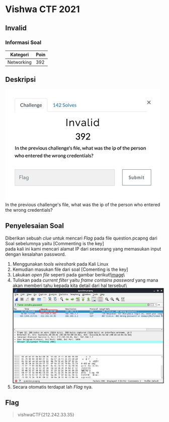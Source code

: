 # Vishwa CTF 2021
## Invalid
### Informasi Soal
| Kategori | Poin |
|----------|------|
| Networking | 392 |

## Deskripsi
![image](https://raw.githubusercontent.com/mhilmi999/writeUp-CTF/main/vishwaCTF/Networking/Invalid/screenshot/soalInvalid.png)\
In the previous challenge's file, what was the ip of the person who entered the wrong credentials?

## Penyelesaian Soal
Diberikan sebuah *clue* untuk mencari *Flag* pada file question.pcapng dari Soal sebelumnya yaitu [Commenting is the key] <br />
pada kali ini kami mencari alamat IP dari seseorang yang memasukan input dengan kesalahan password.<br />
1. Menggunakan *tools* *wireshark* pada Kali Linux
2. Kemudian masukan file dari soal [Comenting is the key]
3. Lakukan *open file* seperti pada gambar berikut\![image](https://raw.githubusercontent.com/mhilmi999/writeUp-CTF/main/vishwaCTF/Networking/Invalid/screenshot/fileSoal.png)\
4. Tuliskan pada *current filter* yaitu *frame contains password* yang mana akan memberi tahu kepada kita detail dari hal tersebut\ ![image](https://raw.githubusercontent.com/mhilmi999/writeUp-CTF/main/vishwaCTF/Networking/Invalid/screenshot/flag.png)
5. Secara otomatis terdapat lah *Flag* nya.


## Flag
> vishwaCTF{212.242.33.35}
